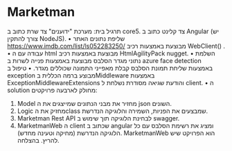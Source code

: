 # Marketman

תרגיל בית: מערכת "ידוענים"
צד שרת כתוב ב core5.
צד קלינט כתוב ב Angular (יש צורך להתקין NodeJS).
•	שליפת נתונים האתר https://www.imdb.com/list/ls052283250/ מבוצעת באמצעות רכיב WebClient() .
•	עבודה עם ה html מבוצעת באמצעות רכיב HtmlAgilityPack   nugget.
•	השלמת נתוני מגדר הסלבס מבוצעת באמצעות פנייה לשרות ב azure face detection באמצעות שליחת תמונת הסלבס קבלת מאפייני התמונה שכוללים מגדר.
•	טיפול ב exception מבוצע ברמה הכללית בMiddleware באמצעות ExceptionMiddlewareExtensions והודעת שגיאה מסודרת נשלחת ל client.
•	ה solution מחולק לארבעה פרויקטים:
1.	Model מחזיר את מבני הנתונים שמייצגים את ה json השונים.
2.	Logic מחזיק את הclass שמבצעים את הפניות, השמירה והלוגיקה הנדרשת.
3.	Marketman Rest API לבחינת הלוגיקה תוך שימוש ב swagger.
4.	MarketmanWeb ה client שכתוב ב angular ומציג את רשימת הסלבס עם כל הלוגיקה הנדרשת (מחיקה וטעינה מחדש).
MarketmanWeb הוא הפרויקט שיש להריץ.
בהצלחה.

